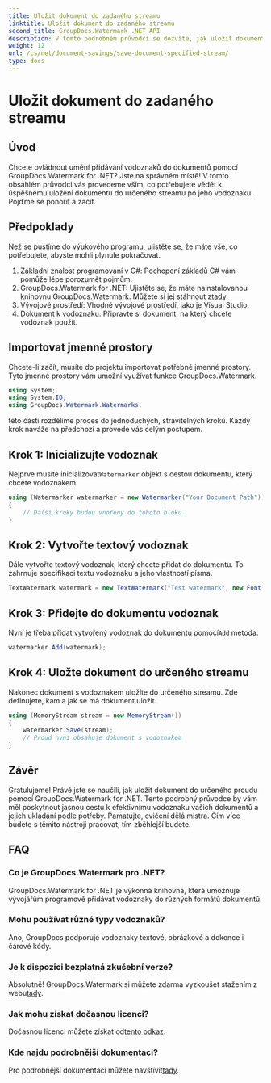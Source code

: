 ```yaml
---
title: Uložit dokument do zadaného streamu
linktitle: Uložit dokument do zadaného streamu
second_title: GroupDocs.Watermark .NET API
description: V tomto podrobném průvodci se dozvíte, jak uložit dokument do určeného streamu pomocí GroupDocs.Watermark for .NET. Ideální pro vývojáře všech úrovní.
weight: 12
url: /cs/net/document-savings/save-document-specified-stream/
type: docs
---
```

# Uložit dokument do zadaného streamu

## Úvod
Chcete ovládnout umění přidávání vodoznaků do dokumentů pomocí GroupDocs.Watermark for .NET? Jste na správném místě! V tomto obsáhlém průvodci vás provedeme vším, co potřebujete vědět k úspěšnému uložení dokumentu do určeného streamu po jeho vodoznaku. Pojďme se ponořit a začít.
## Předpoklady
Než se pustíme do výukového programu, ujistěte se, že máte vše, co potřebujete, abyste mohli plynule pokračovat.
1. Základní znalost programování v C#: Pochopení základů C# vám pomůže lépe porozumět pojmům.
2.  GroupDocs.Watermark for .NET: Ujistěte se, že máte nainstalovanou knihovnu GroupDocs.Watermark. Můžete si jej stáhnout z[tady](https://releases.groupdocs.com/Watermark/net/).
3. Vývojové prostředí: Vhodné vývojové prostředí, jako je Visual Studio.
4. Dokument k vodoznaku: Připravte si dokument, na který chcete vodoznak použít.
## Importovat jmenné prostory
Chcete-li začít, musíte do projektu importovat potřebné jmenné prostory. Tyto jmenné prostory vám umožní využívat funkce GroupDocs.Watermark.
```csharp
using System;
using System.IO;
using GroupDocs.Watermark.Watermarks;
```
této části rozdělíme proces do jednoduchých, stravitelných kroků. Každý krok naváže na předchozí a provede vás celým postupem.
## Krok 1: Inicializujte vodoznak
 Nejprve musíte inicializovat`Watermarker` objekt s cestou dokumentu, který chcete vodoznakem.
```csharp
using (Watermarker watermarker = new Watermarker("Your Document Path"))
{
    // Další kroky budou vnořeny do tohoto bloku
}
```
## Krok 2: Vytvořte textový vodoznak
Dále vytvořte textový vodoznak, který chcete přidat do dokumentu. To zahrnuje specifikaci textu vodoznaku a jeho vlastností písma.
```csharp
TextWatermark watermark = new TextWatermark("Test watermark", new Font("Arial", 12));
```
## Krok 3: Přidejte do dokumentu vodoznak
 Nyní je třeba přidat vytvořený vodoznak do dokumentu pomocí`Add` metoda.
```csharp
watermarker.Add(watermark);
```
## Krok 4: Uložte dokument do určeného streamu
Nakonec dokument s vodoznakem uložíte do určeného streamu. Zde definujete, kam a jak se má dokument uložit.
```csharp
using (MemoryStream stream = new MemoryStream())
{
    watermarker.Save(stream);
    // Proud nyní obsahuje dokument s vodoznakem
}
```
## Závěr
Gratulujeme! Právě jste se naučili, jak uložit dokument do určeného proudu pomocí GroupDocs.Watermark for .NET. Tento podrobný průvodce by vám měl poskytnout jasnou cestu k efektivnímu vodoznaku vašich dokumentů a jejich ukládání podle potřeby. Pamatujte, cvičení dělá mistra. Čím více budete s těmito nástroji pracovat, tím zběhlejší budete.
## FAQ
### Co je GroupDocs.Watermark pro .NET?
GroupDocs.Watermark for .NET je výkonná knihovna, která umožňuje vývojářům programově přidávat vodoznaky do různých formátů dokumentů.
### Mohu používat různé typy vodoznaků?
Ano, GroupDocs podporuje vodoznaky textové, obrázkové a dokonce i čárové kódy.
### Je k dispozici bezplatná zkušební verze?
 Absolutně! GroupDocs.Watermark si můžete zdarma vyzkoušet stažením z webu[tady](https://releases.groupdocs.com/).
### Jak mohu získat dočasnou licenci?
 Dočasnou licenci můžete získat od[tento odkaz](https://purchase.groupdocs.com/temporary-license/).
### Kde najdu podrobnější dokumentaci?
 Pro podrobnější dokumentaci můžete navštívit[tady](https://tutorials.groupdocs.com/Watermark/net/).